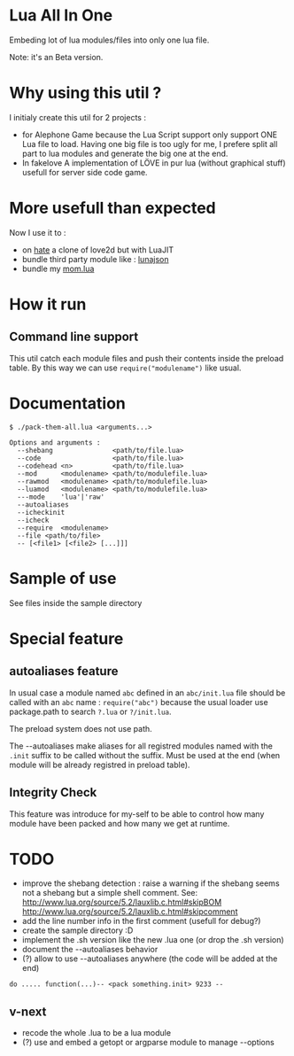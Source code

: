 # Lua All In One

Embeding lot of lua modules/files into only one lua file.

Note: it's an Beta version.

# Why using this util ?

I initialy create this util for 2 projects :
 * for Alephone Game
  because the Lua Script support only support ONE Lua file to load.
  Having one big file is too ugly for me, I prefere split all part to lua modules and generate the big one at the end.
 * In fakelove
 A implementation of LÖVE in pur lua (without graphical stuff) usefull for server side code game.

# More usefull than expected

Now I use it to :
 * on [hate](https://github.com/tst2005/hate/tree/allinone) a clone of love2d but with LuaJIT
 * bundle third party module like : [lunajson](https://github.com/tst2005/lunajson)
 * bundle my [mom.lua](https://github.com/tst2005/mom)

# How it run

## Command line support

This util catch each module files and push their contents inside the preload table.
By this way we can use `require("modulename")` like usual. 

# Documentation

```
$ ./pack-them-all.lua <arguments...>
```

```
Options and arguments :
  --shebang               <path/to/file.lua>
  --code                  <path/to/file.lua>
  --codehead <n>          <path/to/file.lua>
  --mod      <modulename> <path/to/modulefile.lua>
  --rawmod   <modulename> <path/to/modulefile.lua>
  --luamod   <modulename> <path/to/modulefile.lua>
  ---mode    'lua'|'raw'
  --autoaliases
  --icheckinit
  --icheck
  --require  <modulename>
  --file <path/to/file>
  -- [<file1> [<file2> [...]]]
```

# Sample of use

See files inside the sample directory

# Special feature

## autoaliases feature

In usual case a module named `abc` defined in an `abc/init.lua` file should be called with an `abc` name : `require("abc")`
because the usual loader use package.path to search `?.lua` or `?/init.lua`.

The preload system does not use path.

The --autoaliases make aliases for all registred modules named with the `.init` suffix to be called without the suffix.
Must be used at the end (when module will be already registred in preload table).

## Integrity Check

This feature was introduce for my-self to be able to control how many module have been packed and how many we get at runtime.

# TODO

 * improve the shebang detection : raise a warning if the shebang seems not a shebang but a simple shell comment.
   See: http://www.lua.org/source/5.2/lauxlib.c.html#skipBOM http://www.lua.org/source/5.2/lauxlib.c.html#skipcomment
 * add the line number info in the first comment (usefull for debug?)
 * create the sample directory :D
 * implement the .sh version like the new .lua one (or drop the .sh version)
 * document the --autoaliases behavior
 * (?) allow to use --autoaliases anywhere (the code will be added at the end)
```
do ..... function(...)-- <pack something.init> 9233 --
```


## v-next
 * recode the whole .lua to be a lua module
 * (?) use and embed a getopt or argparse module to manage --options

